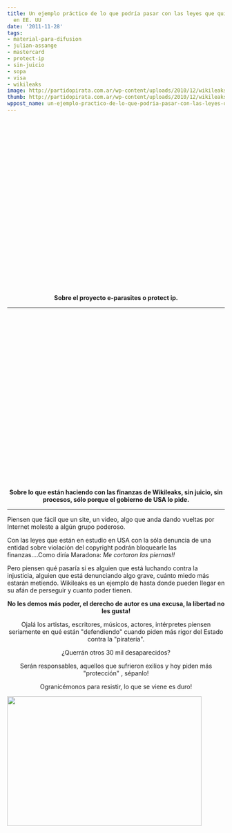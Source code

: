 ```yaml
---
title: Un ejemplo práctico de lo que podría pasar con las leyes que quieren aprobar
  en EE. UU
date: '2011-11-28'
tags:
- material-para-difusion
- julian-assange
- mastercard
- protect-ip
- sin-juicio
- sopa
- visa
- wikileaks
image: http://partidopirata.com.ar/wp-content/uploads/2010/12/wikileaks.jpg
thumb: http://partidopirata.com.ar/wp-content/uploads/2010/12/wikileaks-150x150.jpg
wppost_name: un-ejemplo-practico-de-lo-que-podria-pasar-con-las-leyes-que-quieren-aprobar-en-ee-uu
---
```


<center>
<object style="height: 390px; width: 640px;" width="640" height="360" classid="clsid:d27cdb6e-ae6d-11cf-96b8-444553540000" codebase="http://download.macromedia.com/pub/shockwave/cabs/flash/swflash.cab#version=6,0,40,0"><param name="allowFullScreen" value="true" /><param name="allowScriptAccess" value="always" /><param name="src" value="https://www.youtube.com/v/D9FnaygIXZA?version=3&amp;feature=player_embedded" /><param name="allowfullscreen" value="true" /><param name="allowscriptaccess" value="always" /><embed style="height: 390px; width: 640px;" width="640" height="360" type="application/x-shockwave-flash" src="https://www.youtube.com/v/D9FnaygIXZA?version=3&amp;feature=player_embedded" allowFullScreen="true" allowScriptAccess="always" allowfullscreen="true" allowscriptaccess="always" /></object></center>
<p style="text-align: center;"><strong>Sobre el proyecto e-parasites o protect ip.</strong></p>


<hr />

<object style="height: 390px; width: 640px;" width="640" height="360" classid="clsid:d27cdb6e-ae6d-11cf-96b8-444553540000" codebase="http://download.macromedia.com/pub/shockwave/cabs/flash/swflash.cab#version=6,0,40,0"><param name="allowFullScreen" value="true" /><param name="allowScriptAccess" value="always" /><param name="src" value="https://www.youtube.com/v/ZJb8WjJLQns?version=3&amp;feature=player_detailpage" /><param name="allowfullscreen" value="true" /><param name="allowscriptaccess" value="always" /><embed style="height: 390px; width: 640px;" width="640" height="360" type="application/x-shockwave-flash" src="https://www.youtube.com/v/ZJb8WjJLQns?version=3&amp;feature=player_detailpage" allowFullScreen="true" allowScriptAccess="always" allowfullscreen="true" allowscriptaccess="always" /></object>
<p style="text-align: center;"><strong>Sobre lo que están haciendo con las finanzas de Wikileaks, sin juicio, sin procesos, sólo porque el gobierno de USA lo pide.</strong></p>


<hr />

Piensen que fácil que un site, un video, algo que anda dando vueltas por Internet moleste a algún grupo poderoso.

Con las leyes que están en estudio en USA con la sóla denuncia de una entidad sobre violación del copyright podrán bloquearle las finanzas....Como diría Maradona: <em>Me cortaron las piernas!!</em>

Pero piensen qué pasaría si es alguien que está luchando contra la injusticia, alguien que está denunciando algo grave, cuánto miedo más estarán metiendo. Wikileaks es un ejemplo de hasta donde pueden llegar en su afán de perseguir y cuanto poder tienen.
<p style="text-align: center;"><strong>No les demos más poder, el derecho de autor es una excusa, la libertad no les gusta!</strong></p>
<p style="text-align: center;">Ojalá los artistas, escritores, músicos, actores, intérpretes piensen seriamente en qué están "defendiendo" cuando piden más rigor del Estado contra la "piratería".</p>
<p style="text-align: center;">¿Querrán otros 30 mil desaparecidos?</p>
<p style="text-align: center;">Serán responsables, aquellos que sufrieron exilios y hoy piden más "protección" , sépanlo!</p>
<p style="text-align: center;">Ogranicémonos para resistir, lo que se viene es duro!</p>
<a href="http://partidopirata.com.ar/wp-content/uploads/2010/12/wikileaks.jpg"><img class="aligncenter size-full wp-image-252" title="Wikileaks" src="http://partidopirata.com.ar/wp-content/uploads/2010/12/wikileaks.jpg" alt="" width="450" height="300" /></a>
